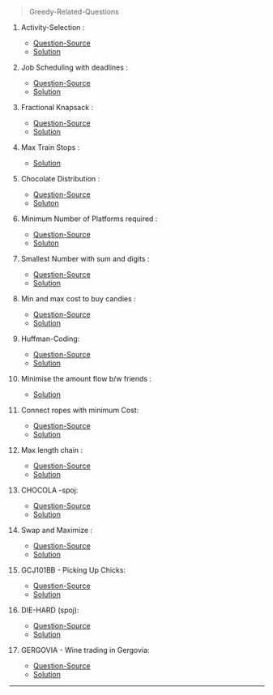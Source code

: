 > Greedy-Related-Questions 

1. Activity-Selection :<br>
    - [Question-Source](https://practice.geeksforgeeks.org/problems/n-meetings-in-one-room-1587115620/1#)<br>
    - [Solution](https://github.com/karthik-siru/practice-simple/blob/main/greedy/meetingsroom.py)<br>

2. Job Scheduling with deadlines  :<br>
    - [Question-Source](https://practice.geeksforgeeks.org/problems/job-sequencing-problem-1587115620/1#)<br>
    - [Solution](https://github.com/karthik-siru/practice-simple/blob/main/greedy/jobsequencing.py)<br>

3. Fractional Knapsack :<br>
    - [Question-Source](https://practice.geeksforgeeks.org/problems/fractional-knapsack-1587115620/1#)<br>
    - [Solution](https://github.com/karthik-siru/practice-simple/blob/main/greedy/fractionalKnapsack.py)<br>

4. Max Train Stops  :<br>
     - [Solution](https://github.com/karthik-siru/practice-simple/blob/main/greedy/maxtrains.py)<br>

5. Chocolate Distribution :<br>
     - [Question-Source](https://practice.geeksforgeeks.org/problems/chocolate-distribution-problem3825/1)<br>
     - [Soluton](https://github.com/karthik-siru/practice-simple/blob/main/greedy/chocolate.py)<br>

6. Minimum Number of Platforms required : <br>
     - [Question-Source](https://practice.geeksforgeeks.org/problems/minimum-platforms-1587115620/1#)<br>
     - [Soluton](https://github.com/karthik-siru/practice-simple/blob/main/greedy/min_platfoms.py)<br>

7. Smallest Number with sum and digits :<br>
    - [Question-Source](https://practice.geeksforgeeks.org/problems/smallest-number5829/1#)<br>
    - [Solution](https://github.com/karthik-siru/practice-simple/blob/main/greedy/smallestnumber.py)<br>

8. Min and max cost to buy candies :<br>
    - [Question-Source](https://practice.geeksforgeeks.org/problems/shop-in-candy-store1145/1#)<br>
    - [Solution](https://github.com/karthik-siru/practice-simple/blob/main/greedy/shopcandies.py)<br>

9. Huffman-Coding:<br>
    - [Question-Source](https://practice.geeksforgeeks.org/problems/huffman-encoding3345/1#)<br>
    - [Solution](https://github.com/karthik-siru/practice-simple/blob/main/greedy/huffmancoding.py)<br>

10. Minimise the amount flow b/w friends : <br>
     - [Solution](https://github.com/karthik-siru/practice-simple/blob/main/graph/friends.py)<br>

11. Connect ropes with minimum Cost:<br>
     - [Question-Source](https://practice.geeksforgeeks.org/problems/minimum-cost-of-ropes-1587115620/1#)<br>
     - [Solution](https://github.com/karthik-siru/practice-simple/blob/main/greedy/connectropes.py)<br>

12. Max length chain :<br>
     - [Question-Source](https://practice.geeksforgeeks.org/problems/max-length-chain/1#)<br>
     - [Solution](https://github.com/karthik-siru/practice-simple/blob/main/greedy/maxxchainlength.py)<br>

13. CHOCOLA -spoj:
     - [Question-Source](https://www.spoj.com/problems/CHOCOLA/)<br>
     - [Solution](https://github.com/karthik-siru/practice-simple/blob/main/greedy/cutpieces.py)<br>

14. Swap and Maximize :
     - [Question-Source](https://practice.geeksforgeeks.org/problems/swap-and-maximize5859/1)<br>
     - [Solution](https://github.com/karthik-siru/practice-simple/blob/main/greedy/swapandmax.py)<br>

15. GCJ101BB - Picking Up Chicks:
     - [Question-Source](https://www.spoj.com/problems/GCJ101BB/)<br>
     - [Solution](https://github.com/karthik-siru/practice-simple/blob/main/greedy/pickchicks.py)<br>

16. DIE-HARD (spoj):
     - [Question-Source](https://www.spoj.com/problems/DIEHARD/)<br>
     - [Solution](https://github.com/karthik-siru/practice-simple/blob/main/greedy/diehard.py)<br>

17. GERGOVIA - Wine trading in Gergovia:
     - [Question-Source](https://www.spoj.com/problems/GERGOVIA/)<br>
     - [Solution](https://github.com/karthik-siru/practice-simple/blob/main/greedy/winetrade.py)<br>

---
